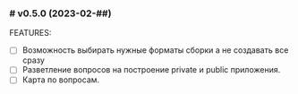 ### # v0.5.0 (2023-02-##)

FEATURES:

- [ ] Возможность выбирать нужные форматы сборки а не создавать все сразу
- [ ] Разветление вопросов на построение private и public приложения.
- [ ] Карта по вопросам.
